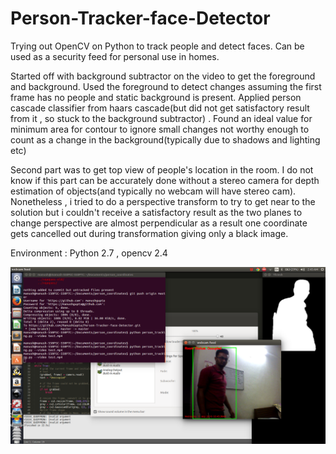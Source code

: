 # Person-Tracker-face-Detector
Trying out OpenCV on Python to track people and detect faces. Can be used as a security feed for personal use in homes.

Started off with background subtractor on the video to get the foreground and background. Used the foreground to detect changes assuming the first frame has no people and static background is present. Applied person cascade classifier from haars cascade(but did not get satisfactory result from it , so stuck to the background subtractor) . Found an ideal value for minimum area for contour to ignore small changes not worthy enough to count as a change in the background(typically due to shadows and lighting etc)

Second part was to get top view of people's location in the room. I do not know if this part can be accurately done without a stereo camera for depth estimation of objects(and typically no webcam will have stereo cam). Nonetheless , i tried to do a perspective transform to try to get near to the solution but i couldn't receive a satisfactory result as the two planes to change perspective are almost perpendicular as a result one coordinate gets cancelled out during transformation giving only a black image. 

Environment : Python 2.7 , opencv 2.4

![alt tag](person_coordinates/Screenshot.png)
